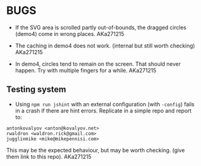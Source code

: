 # BUGS

- If the SVG area is scrolled partly out-of-bounds, the dragged circles (demo4) come in wrong places. AKa271215

- The caching in demo4 does not work. (internal but still worth checking) AKa271215

- In demo4, circles tend to remain on the screen. That should never happen. Try with multiple fingers for a while. AKa271215


## Testing system

- Using `npm run jshint` with an external configuration (with `-config`) fails in a crash if there are hint errors. Replicate in a simple repo and report to:

```
antonkovalyov <anton@kovalyov.net>
rwaldron <waldron.rick@gmail.com>
jugglinmike <mike@mikepennisi.com>
```

This may be the expected behaviour, but may be worth checking. (give them link to this repo). AKa271215

